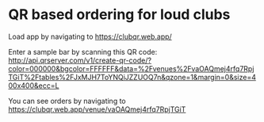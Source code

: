 # QR based ordering for loud clubs

Load app by navigating to https://clubqr.web.app/

Enter a sample bar by scanning this QR code: http://api.qrserver.com/v1/create-qr-code/?color=000000&bgcolor=FFFFFF&data=%2Fvenues%2FvaOAQmej4rfq7RpjTGiT%2Ftables%2FJxMJH7ToYNQiJZZUOQ7n&qzone=1&margin=0&size=400x400&ecc=L

You can see orders by navigating to https://clubqr.web.app/venue/vaOAQmej4rfq7RpjTGiT